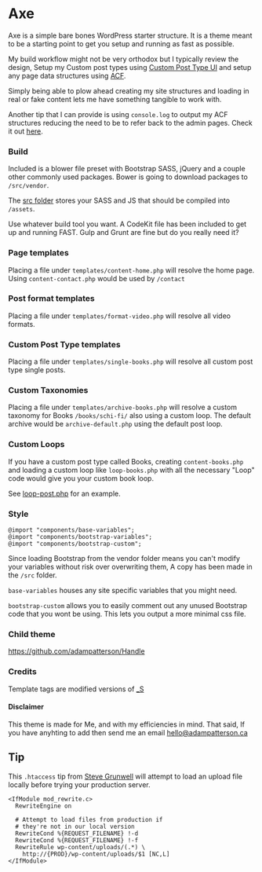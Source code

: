 Axe
==

Axe is a simple bare bones WordPress starter structure. It is a theme meant to be a starting point to get you setup and running as fast as possible.

My build workflow might not be very orthodox but I typically review the design, Setup my Custom post types using [Custom Post Type UI](https://en-ca.wordpress.org/plugins/custom-post-type-ui/) and setup any page data structures using [ACF](http://www.advancedcustomfields.com/).

Simply being able to plow ahead creating my site structures and loading in real or fake content lets me have something tangible to work with.

Another tip that I can provide is using `console.log` to output my ACF structures reducing the need to be to refer back to the admin pages. Check it out [here](https://gist.github.com/adampatterson/711a101d5d93f3226fe1).

### Build
Included is a blower file preset with Bootstrap SASS, jQuery and a couple other commonly used packages. Bower is going to download packages to `/src/vendor`. 

The [src folder](https://github.com/adampatterson/Axe/tree/master/src) stores your SASS and JS that should be compiled into `/assets`.

Use whatever build tool you want. A CodeKit file has been included to get up and running FAST. Gulp and Grunt are fine but do you really need it?

### Page templates
Placing a file under `templates/content-home.php` will resolve the home page. Using `content-contact.php` would be used by `/contact`

### Post format templates
Placing a file under `templates/format-video.php` will resolve all video formats.

### Custom Post Type templates
Placing a file under `templates/single-books.php` will resolve all custom post type single posts.

### Custom Taxonomies
Placing a file under `templates/archive-books.php` will resolve a custom taxonomy for Books `/books/schi-fi/` also using a custom loop. The default archive would be `archive-default.php` using the default post loop.

### Custom Loops
If you have a custom post type called Books, creating `content-books.php` and loading a custom loop like `loop-books.php` with all the necessary "Loop" code would give you your custom book loop.

See [loop-post.php](https://github.com/adampatterson/Axe/blob/master/templates/loop-post.php) for an example.

### Style
```
@import "components/base-variables";
@import "components/bootstrap-variables";
@import "components/bootstrap-custom";
```
Since loading Bootstrap from the vendor folder means you can't modify your variables without risk over overwriting them, A copy has been made in the `/src` folder. 

`base-variables` houses any site specific variables that you might need. 

`bootstrap-custom` allows you to easily comment out any unused Bootstrap code that you wont be using. This lets you output a more minimal css file.

### Child theme
https://github.com/adampatterson/Handle

### Credits
Template tags are modified versions of [_S](http://underscores.me/)

#### Disclaimer
 This theme is made for Me, and with my efficiencies in mind. That said, If you have anyhting to add then send me an email hello@adampatterson.ca
 
 
 ## Tip
 
This `.htaccess` tip from [Steve Grunwell](http://stevegrunwell.github.io/wordpress-git/#/13) will attempt to load an upload file locally before trying your production server.

```
<IfModule mod_rewrite.c>
  RewriteEngine on

  # Attempt to load files from production if
  # they're not in our local version
  RewriteCond %{REQUEST_FILENAME} !-d
  RewriteCond %{REQUEST_FILENAME} !-f
  RewriteRule wp-content/uploads/(.*) \
    http://{PROD}/wp-content/uploads/$1 [NC,L]
</IfModule>
```
